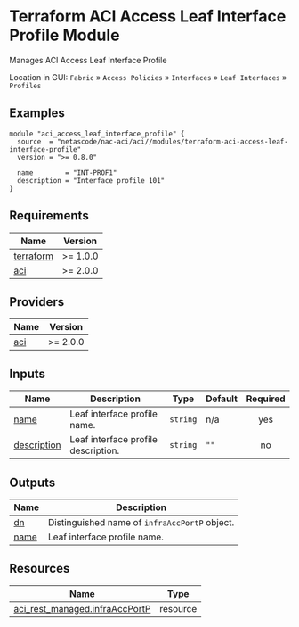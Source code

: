 <!-- BEGIN_TF_DOCS -->
# Terraform ACI Access Leaf Interface Profile Module

Manages ACI Access Leaf Interface Profile

Location in GUI:
`Fabric` » `Access Policies` » `Interfaces` » `Leaf Interfaces` » `Profiles`

## Examples

```hcl
module "aci_access_leaf_interface_profile" {
  source  = "netascode/nac-aci/aci//modules/terraform-aci-access-leaf-interface-profile"
  version = ">= 0.8.0"

  name        = "INT-PROF1"
  description = "Interface profile 101"
}
```

## Requirements

| Name | Version |
|------|---------|
| <a name="requirement_terraform"></a> [terraform](#requirement\_terraform) | >= 1.0.0 |
| <a name="requirement_aci"></a> [aci](#requirement\_aci) | >= 2.0.0 |

## Providers

| Name | Version |
|------|---------|
| <a name="provider_aci"></a> [aci](#provider\_aci) | >= 2.0.0 |

## Inputs

| Name | Description | Type | Default | Required |
|------|-------------|------|---------|:--------:|
| <a name="input_name"></a> [name](#input\_name) | Leaf interface profile name. | `string` | n/a | yes |
| <a name="input_description"></a> [description](#input\_description) | Leaf interface profile description. | `string` | `""` | no |

## Outputs

| Name | Description |
|------|-------------|
| <a name="output_dn"></a> [dn](#output\_dn) | Distinguished name of `infraAccPortP` object. |
| <a name="output_name"></a> [name](#output\_name) | Leaf interface profile name. |

## Resources

| Name | Type |
|------|------|
| [aci_rest_managed.infraAccPortP](https://registry.terraform.io/providers/CiscoDevNet/aci/latest/docs/resources/rest_managed) | resource |
<!-- END_TF_DOCS -->